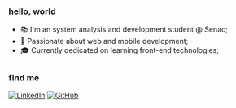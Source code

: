 ### hello, world


- 📚 I'm an system analysis and development student @ Senac;
- 🖤 Passionate about web and mobile development;
- 🎓 Currently dedicated on learning front-end technologies;
##

### find me
[![LinkedIn](https://img.shields.io/badge/LinkedIn-black?style=flat&logo=Linkedin&logoColor=white&link=https://www.linkedin.com/in/lima-gus/)](https://www.linkedin.com/in/lima-gus) [![GitHub](https://img.shields.io/badge/GitHub-black?style=flat&logo=github&logoColor=white&link=https://github.com/lima-gus)](https://github.com/lima-gus)
